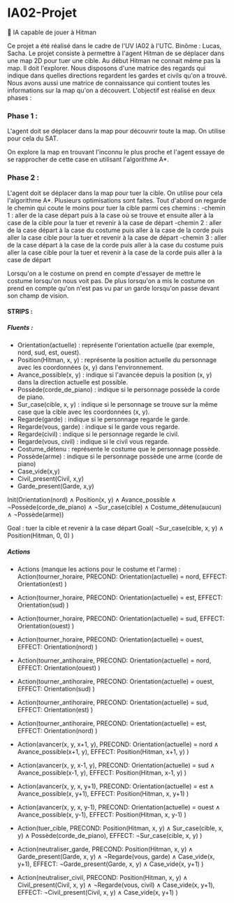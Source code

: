 # IA02-Projet
:robot: IA capable de jouer à Hitman

Ce projet a été réalisé dans le cadre de l'UV IA02 à l'UTC.
Binôme : Lucas, Sacha.
Le projet consiste à permettre à l'agent Hitman de se déplacer dans une map 2D pour tuer une cible.
Au début Hitman ne connait même pas la map. Il doit l'explorer.
Nous disposons d'une matrice des regards qui indique dans quelles directions regardent les gardes et civils 
qu'on a trouvé.
Nous avons aussi une matrice de connaissance qui contient toutes les informations sur la map qu'on a découvert.
L'objectif est réalisé en deux phases : 

### Phase 1 :
L'agent doit se déplacer dans la map pour découvrir toute la map.
On utilise pour cela du SAT.

On explore la map en trouvant l'inconnu le plus proche et l'agent essaye de se rapprocher de cette case
en utilisant l'algorithme A*.



### Phase 2 :
L'agent doit se déplacer dans la map pour tuer la cible.
On utilise pour cela l'algorithme A*. Plusieurs optimisations sont faites.
Tout d'abord on regarde le chemin qui coute le moins pour tuer la cible parmi ces chemins :
-chemin 1 : aller de la case départ puis à la case où se trouve et ensuite aller à la case de la cible pour la tuer et revenir à la case de départ
-chemin 2 : aller de la case départ à la case du costume puis aller à la case de la corde puis aller la case cible pour la tuer et revenir à la case de départ
-chemin 3 : aller de la case départ à la case de la corde puis aller à la case du costume puis aller la case cible pour la tuer et revenir à la case de la corde puis aller à la case de départ

Lorsqu'on a le costume on prend en compte d'essayer de mettre le costume lorsqu'on nous voit pas. 
De plus lorsqu'on a mis le costume on prend en compte qu'on n'est pas vu par un garde lorsqu'on passe devant
son champ de vision.

#### STRIPS :
##### Fluents :

* Orientation(actuelle) : représente l'orientation actuelle (par exemple, nord, sud, est, ouest).
* Position(Hitman, x, y) : représente la position actuelle du personnage avec les coordonnées (x, y) dans l'environnement.
* Avance_possible(x, y) : indique si l'avancée depuis la position (x, y) dans la direction actuelle est possible.
* Possède(corde_de_piano) : indique si le personnage possède la corde de piano.
* Sur_case(cible, x, y) : indique si le personnage se trouve sur la même case que la cible avec les coordonnées (x, y).
* Regarde(garde) : indique si le personnage regarde le garde.
* Regarde(vous, garde) : indique si le garde vous regarde.
* Regarde(civil) : indique si le personnage regarde le civil.
* Regarde(vous, civil) : indique si le civil vous regarde.
* Costume_détenu : représente le costume que le personnage possède.
* Possède(arme) : indique si le personnage possède une arme (corde de piano)
* Case_vide(x,y)
* Civil_present(Civil, x,y)
* Garde_present(Garde, x,y)






Init(Orientation(nord) ∧ Position(x, y) ∧ Avance_possible ∧ ¬Possède(corde_de_piano) ∧ ¬Sur_case(cible) ∧ Costume_détenu(aucun) ∧ ¬Possède(arme))


Goal : tuer la cible et revenir à la case départ
Goal(
¬Sur_case(cible, x, y) ∧ Position(Hitman, 0, 0)
)

##### Actions 
* Actions (manque les actions pour le costume et l'arme) : 
    Action(tourner_horaire,
    PRECOND: Orientation(actuelle) = nord,
    EFFECT: Orientation(est)
    )
* Action(tourner_horaire,
PRECOND: Orientation(actuelle) = est,
EFFECT: Orientation(sud)
)
* Action(tourner_horaire,
PRECOND: Orientation(actuelle) = sud,
EFFECT: Orientation(ouest)
)

* Action(tourner_horaire,
PRECOND: Orientation(actuelle) = ouest,
EFFECT: Orientation(nord)
)

* Action(tourner_antihoraire,
PRECOND: Orientation(actuelle) = nord,
EFFECT: Orientation(ouest)
)

* Action(tourner_antihoraire,
PRECOND: Orientation(actuelle) = ouest,
EFFECT: Orientation(sud)
)

* Action(tourner_antihoraire,
PRECOND: Orientation(actuelle) = sud,
EFFECT: Orientation(est)
)

* Action(tourner_antihoraire,
PRECOND: Orientation(actuelle) = est,
EFFECT: Orientation(nord)
)

* Action(avancer(x, y, x+1, y),
PRECOND: Orientation(actuelle) = nord ∧ Avance_possible(x+1, y),
EFFECT: Position(Hitman, x+1, y)
)

* Action(avancer(x, y, x-1, y),
PRECOND: Orientation(actuelle) = sud ∧ Avance_possible(x-1, y),
EFFECT: Position(Hitman, x-1, y)
)

* Action(avancer(x, y, x, y+1),
PRECOND: Orientation(actuelle) = est ∧ Avance_possible(x, y+1),
EFFECT: Position(Hitman, x, y+1)
)

* Action(avancer(x, y, x, y-1),
PRECOND: Orientation(actuelle) = ouest ∧ Avance_possible(x, y-1),
EFFECT: Position(Hitman, x, y-1)
)

* Action(tuer_cible,
PRECOND: Position(Hitman, x, y) ∧ Sur_case(cible, x, y) ∧ Possède(corde_de_piano),
EFFECT: ¬Sur_case(cible, x, y)
)

* Action(neutraliser_garde,
PRECOND: Position(Hitman, x, y) ∧ Garde_present(Garde, x, y) ∧ ¬Regarde(vous, garde) ∧ Case_vide(x, y+1),
EFFECT: ¬Garde_present(Garde, x, y) ∧ Case_vide(x, y+1)
)

* Action(neutraliser_civil,
PRECOND: Position(Hitman, x, y) ∧ Civil_present(Civil, x, y) ∧ ¬Regarde(vous, civil) ∧ Case_vide(x, y+1),
EFFECT: ¬Civil_present(Civil, x, y) ∧ Case_vide(x, y+1)
)
